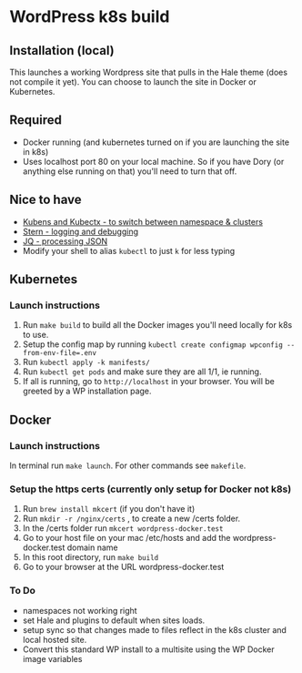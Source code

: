 # WordPress k8s build

## Installation (local)

This launches a working Wordpress site that pulls in the Hale theme (does not compile it yet).
You can choose to launch the site in Docker or Kubernetes.

## Required
* Docker running (and kubernetes turned on if you are launching the site in k8s)
* Uses localhost port 80 on your local machine. So if you have Dory (or anything else running on that) you'll need to turn that off.

## Nice to have
* [Kubens and Kubectx - to switch between namespace & clusters](https://github.com/ahmetb/kubectx)
* [Stern - logging and debugging](https://github.com/wercker/stern)
* [JQ - processing JSON](https://stedolan.github.io/jq)
* Modify your shell to alias `kubectl` to just `k` for less typing

## Kubernetes

### Launch instructions

1. Run `make build` to build all the Docker images you'll need locally for k8s to use.
2. Setup the config map by running `kubectl create configmap wpconfig --from-env-file=.env`
3. Run `kubectl apply -k manifests/`
4. Run `kubectl get pods` and make sure they are all 1/1, ie running.
5. If all is running, go to `http://localhost` in your browser. You will be greeted by a WP installation page.

## Docker

### Launch instructions

In terminal run `make launch`. For other commands see `makefile`.

### Setup the https certs (currently only setup for Docker not k8s)

1. Run `brew install mkcert` (if you don't have it)
2. Run `mkdir -r /nginx/certs` , to create a new /certs folder.
3. In the /certs folder run `mkcert wordpress-docker.test`
4. Go to your host file on your mac /etc/hosts and add the wordpress-docker.test domain name
5. In this root directory, run `make build`
6. Go to your browser at the URL wordpress-docker.test

### To Do

- namespaces not working right
- set Hale and plugins to default when sites loads.
- setup sync so that changes made to files reflect in the k8s cluster and local hosted site.
- Convert this standard WP install to a multisite using the WP Docker image variables
